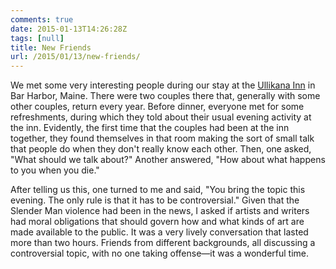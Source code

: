 ```yaml
---
comments: true
date: 2015-01-13T14:26:28Z
tags: [null]
title: New Friends
url: /2015/01/13/new-friends/
---
```


We met some very interesting people during our stay at the [Ullikana Inn](http://www.ullikana.com) in Bar Harbor, Maine. There were two couples there that, generally with some other couples, return every year. Before dinner, everyone met for some refreshments, during which they told about their usual evening activity at the inn. Evidently, the first time that the couples had been at the inn together, they found themselves in that room making the sort of small talk that people do when they don't really know each other. Then, one asked, "What should we talk about?" Another answered, "How about what happens to you when you die."

After telling us this, one turned to me and said, "You bring the topic this evening. The only rule is that it has to be controversial." Given that the Slender Man violence had been in the news, I asked if artists and writers had moral obligations that should govern how and what kinds of art are made available to the public. It was a very lively conversation that lasted more than two hours. Friends from different backgrounds, all discussing a controversial topic, with no one taking offense&mdash;it was a wonderful time.
